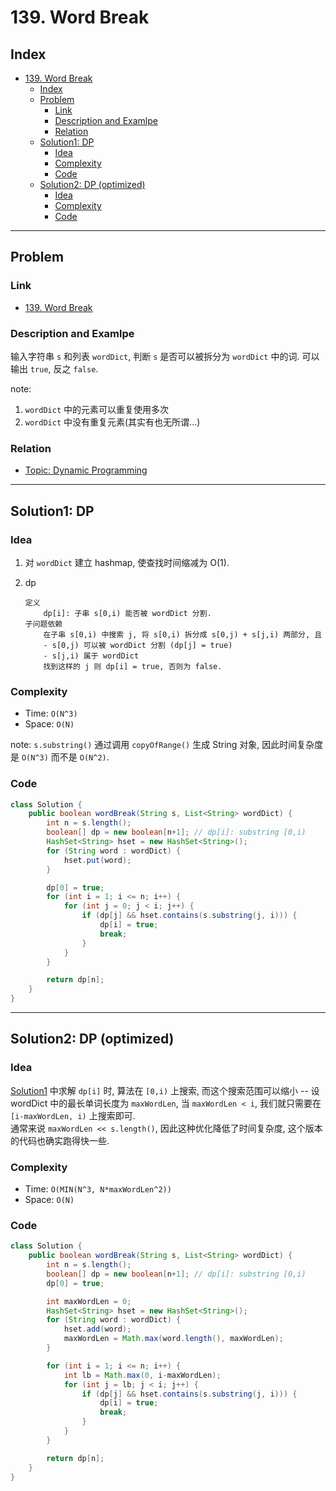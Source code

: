 # 139. Word Break

## Index

- [139. Word Break](#139-word-break)
  - [Index](#index)
  - [Problem](#problem)
    - [Link](#link)
    - [Description and Examlpe](#description-and-examlpe)
    - [Relation](#relation)
  - [Solution1: DP](#solution1-dp)
    - [Idea](#idea)
    - [Complexity](#complexity)
    - [Code](#code)
  - [Solution2: DP (optimized)](#solution2-dp-optimized)
    - [Idea](#idea-1)
    - [Complexity](#complexity-1)
    - [Code](#code-1)

----

## Problem

### Link

- [139. Word Break][1]

### Description and Examlpe

输入字符串 `s` 和列表 `wordDict`, 判断 `s` 是否可以被拆分为 `wordDict` 中的词. 可以输出 `true`, 反之 `false`.

note:

1. `wordDict` 中的元素可以重复使用多次
2. `wordDict` 中没有重复元素(其实有也无所谓...)

### Relation

- [Topic: Dynamic Programming][2]

----

## Solution1: DP

### Idea

1. 对 `wordDict` 建立 hashmap, 使查找时间缩减为 O(1).
2. dp

    ```nohighlight
    定义
        dp[i]: 子串 s[0,i) 能否被 wordDict 分割.
    子问题依赖
        在子串 s[0,i) 中搜索 j, 将 s[0,i) 拆分成 s[0,j) + s[j,i) 两部分, 且
        - s[0,j) 可以被 wordDict 分割 (dp[j] = true)
        - s[j,i) 属于 wordDict
        找到这样的 j 则 dp[i] = true, 否则为 false.
    ```

### Complexity

- Time: `O(N^3)`
- Space: `O(N)`

note: `s.substring()` 通过调用 `copyOfRange()` 生成 String 对象, 因此时间复杂度是 `O(N^3)` 而不是 `O(N^2)`.

### Code

```java
class Solution {
    public boolean wordBreak(String s, List<String> wordDict) {
        int n = s.length();
        boolean[] dp = new boolean[n+1]; // dp[i]: substring [0,i)
        HashSet<String> hset = new HashSet<String>();
        for (String word : wordDict) {
            hset.put(word);
        }

        dp[0] = true;
        for (int i = 1; i <= n; i++) {
            for (int j = 0; j < i; j++) {
                if (dp[j] && hset.contains(s.substring(j, i))) {
                    dp[i] = true;
                    break;
                }
            }
        }

        return dp[n];
    }
}
```

----

## Solution2: DP (optimized)

### Idea

[Solution1](#solution1-dp) 中求解 `dp[i]` 时, 算法在 `[0,i)` 上搜索, 而这个搜索范围可以缩小 -- 设 wordDict 中的最长单词长度为 `maxWordLen`, 当 `maxWordLen < i`, 我们就只需要在 `[i-maxWordLen, i)` 上搜索即可.  
通常来说 `maxWordLen << s.length()`, 因此这种优化降低了时间复杂度, 这个版本的代码也确实跑得快一些.

### Complexity

- Time: `O(MIN(N^3, N*maxWordLen^2))`
- Space: `O(N)`

### Code

```java
class Solution {
    public boolean wordBreak(String s, List<String> wordDict) {
        int n = s.length();
        boolean[] dp = new boolean[n+1]; // dp[i]: substring [0,i)
        dp[0] = true;

        int maxWordLen = 0;
        HashSet<String> hset = new HashSet<String>();
        for (String word : wordDict) {
            hset.add(word);
            maxWordLen = Math.max(word.length(), maxWordLen);
        }

        for (int i = 1; i <= n; i++) {
            int lb = Math.max(0, i-maxWordLen);
            for (int j = lb; j < i; j++) {
                if (dp[j] && hset.contains(s.substring(j, i))) {
                    dp[i] = true;
                    break;
                }
            }
        }

        return dp[n];
    }
}
```

[1]: https://leetcode.com/problems/word-break/
[2]: ../topics/dynamic-programming.md
